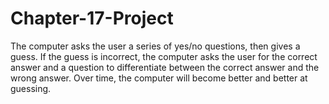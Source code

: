 # Chapter-17-Project

The computer asks the user a series of yes/no questions, then gives a guess. If the guess is incorrect, the computer
asks the user for the correct answer and a question to differentiate between the correct answer and the wrong answer.
Over time, the computer will become better and better at guessing.
